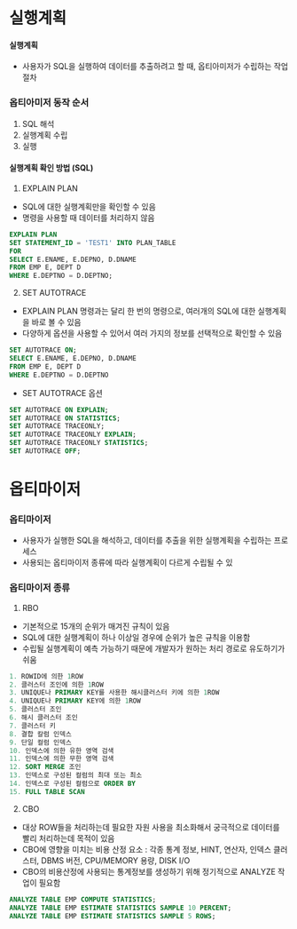 # 실행계획

#### 실행계획
- 사용자가 SQL을 실행하여 데이터를 추출하려고 할 때, 옵티아미저가 수립하는 작업절차
### 옵티아미저 동작 순서
1. SQL 해석
2. 실행계획 수립
3. 실행
#### 실행계획 확인 방법 (SQL)
1. EXPLAIN PLAN
 - SQL에 대한 실행계획만을 확인할 수 있음
 - 명령을 사용할 때 데이터를 처리하지 않음
```SQL
EXPLAIN PLAN
SET STATEMENT_ID = 'TEST1' INTO PLAN_TABLE
FOR 
SELECT E.ENAME, E.DEPNO, D.DNAME
FROM EMP E, DEPT D
WHERE E.DEPTNO = D.DEPTNO;
```
 
 
2. SET AUTOTRACE
 - EXPLAIN PLAN 명령과는 달리 한 번의 명령으로, 여러개의 SQL에 대한 실행계획을 바로 볼 수 있음
 - 다양하게 옵션을 사용할 수 있어서 여러 가지의 정보를 선택적으로 확인할 수 있음
```SQL
SET AUTOTRACE ON;
SELECT E.ENAME, E.DEPNO, D.DNAME
FROM EMP E, DEPT D
WHERE E.DEPTNO = D.DEPTNO
```
 - SET AUTOTRACE 옵션
```SQL
SET AUTOTRACE ON EXPLAIN; 
SET AUTOTRACE ON STATISTICS; 
SET AUTOTRACE TRACEONLY; 
SET AUTOTRACE TRACEONLY EXPLAIN; 
SET AUTOTRACE TRACEONLY STATISTICS; 
SET AUTOTRACE OFF; 
```

# 옵티마이저
### 옵티마이저
- 사용자가 실행한 SQL을 해석하고, 데이터를 추출을 위한 실행계획을 수립하는 프로세스
- 사용되는 옵티마이저 종류에 따라 실행계획이 다르게 수립될 수 있
### 옵티마이저 종류
1. RBO
 - 기본적으로 15개의 순위가 매겨진 규칙이 있음
 - SQL에 대한 실행계획이 하나 이상일 경우에 순위가 높은 규칙을 이용함
 - 수립될 실행계획이 예측 가능하기 때문에 개발자가 원하는 처리 경로로 유도하기가 쉬움
```SQL
1. ROWID에 의한 1ROW
2. 클러스터 조인에 의한 1ROW
3. UNIQUE나 PRIMARY KEY를 사용한 해시클러스터 키에 의한 1ROW
4. UNIQUE나 PRIMARY KEY에 의한 1ROW
5. 클러스터 조인
6. 해시 클러스터 조인
7. 클러스터 키
8. 결합 칼럼 인덱스
9. 단일 컬럼 인덱스
10. 인덱스에 의한 유한 영역 검색
11. 인덱스에 의한 무한 영역 검색
12. SORT MERGE 조인
13. 인덱스로 구성된 컬럼의 최대 또는 최소
14. 인덱스로 구성된 컬럼으로 ORDER BY
15. FULL TABLE SCAN
```
2. CBO
 - 대상 ROW들을 처리하는데 필요한 자원 사용을 최소화해서 궁극적으로 데이터를 빨리 처리하는데 목적이 있음
 - CBO에 영향을 미치는 비용 산정 요소 : 각종 통계 정보, HINT, 연산자, 인덱스 클러스터, DBMS 버전, CPU/MEMORY 용량, DISK I/O
 - CBO의 비용산정에 사용되는 통계정보를 생성하기 위해 정기적으로 ANALYZE 작업이 필요함
 ```SQL
ANALYZE TABLE EMP COMPUTE STATISTICS;
ANALYZE TABLE EMP ESTIMATE STATISTICS SAMPLE 10 PERCENT;
ANALYZE TABLE EMP ESTIMATE STATISTICS SAMPLE 5 ROWS;
```



